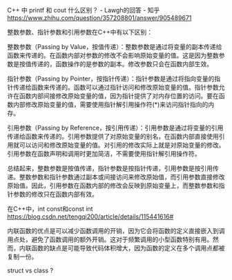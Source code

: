 C++ 中 printf 和 cout 什么区别？ - Lawgh的回答 - 知乎
https://www.zhihu.com/question/357208801/answer/905489671



整数参数、指针参数和引用参数在C++中有以下区别：

整数参数（Passing by Value，按值传递）：整数参数是通过将变量的副本传递给函数来传递的。在函数内部对参数的修改不会影响原始变量的值。这是因为整数参数是按值传递的，函数操作的是参数的副本。修改参数只会在函数内部生效。

指针参数（Passing by Pointer，按指针传递）：指针参数是通过将指向变量的指针传递给函数来传递的。函数可以通过指针访问和修改原始变量的值。指针参数允许在函数内部间接修改原始变量的值，因为指针提供了对内存位置的访问。要在函数内部修改原始变量的值，需要使用指针解引用操作符(*)来访问指针指向的内存。

引用参数（Passing by Reference，按引用传递）：引用参数是通过将变量的引用传递给函数来传递的。引用参数提供了对原始变量的别名，在函数内部直接使用引用就可以访问和修改原始变量的值。对引用的修改实际上就是对原始变量的修改。引用参数在函数声明和调用时更加简洁，不需要使用指针解引用操作符。

总结起来，整数参数是按值传递，指针参数是按指针传递，引用参数是按引用传递。整数参数和指针参数通过副本或间接访问来修改原始值，而引用参数直接修改原始值。因此，引用参数在函数内部的修改会反映到原始变量上，而整数参数和指针参数的修改只在函数内部有效。



在C++中，int const和const int
https://blog.csdn.net/tengqi200/article/details/115441616#



内联函数的优点是可以减少函数调用的开销，因为它会将函数的定义直接嵌入到调用点处，避免了函数调用的额外开销。这对于频繁调用的小型函数特别有用。然而，内联函数的缺点是可能导致代码体积增大，因为函数的定义在多个调用点都被复制一份。

struct vs class ?
